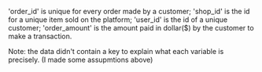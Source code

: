 'order_id' is unique for every order made by a customer;
'shop_id' is the id for a unique item sold on the platform;
'user_id' is the id of a unique customer;
'order_amount' is the amount paid in dollar($) by the customer to make a transaction.

Note: the data didn't contain a key to explain what each variable is precisely. (I made some assupmtions above)

